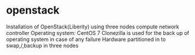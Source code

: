 # openstack
Installation of OpenStack(Liberity) using three nodes
compute 
network
controller
Operating system: CentOS 7
Clonezilla is used for the back up of operating system in case of any failure 
Hardware partitioned in to swap,/,backup in three nodes



